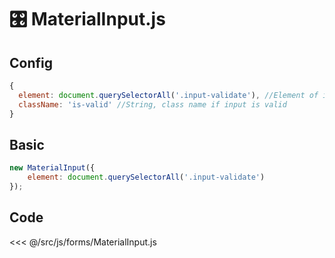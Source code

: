 # :control_knobs: MaterialInput.js

## Config
```js
{
  element: document.querySelectorAll('.input-validate'), //Element of input parent container
  className: 'is-valid' //String, class name if input is valid
}
```

## Basic

```js
new MaterialInput({
	element: document.querySelectorAll('.input-validate')
});
```

## Code

<<< @/src/js/forms/MaterialInput.js